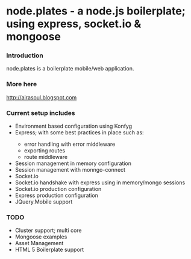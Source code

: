 node.plates - a node.js boilerplate; using express, socket.io & mongoose
=========

### Introduction

node.plates is a boilerplate mobile/web application.

### More here

http://airasoul.blogspot.com

### Current setup includes

<ul>
<li>Environment based configuration using Konfyg</li>
<li>Express; with some best practices in place such as: </li>
<ul>
<li>error handling with error middleware</li>
<li>exporting routes</li>
<li>route middleware</li>
</ul>
<li>Session management in memory configuration</li>
<li>Session management with monngo-connect</li>
<li>Socket.io</li>
<li>Socket.io handshake with express using in memory/mongo sessions</li>
<li>Socket.io production configuration</li>
<li>Express production configuration</li>
<li>JQuery.Mobile support</li>
</ul>

### TODO

<ul>
<li>Cluster support; multi core</li>
<li>Mongoose examples</li>
<li>Asset Management</li>
<li>HTML 5 Boilerplate support</li>
</ul>

